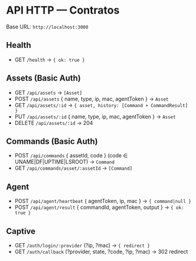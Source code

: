 # API HTTP — Contratos

Base URL: `http://localhost:3000`

## Health
- GET `/health` -> `{ ok: true }`

## Assets (Basic Auth)
- GET `/api/assets` -> `[Asset]`
- POST `/api/assets` { name, type, ip, mac, agentToken } -> `Asset`
- GET `/api/assets/:id` -> `{ asset, history: [Command + CommandResult] }`
- PUT `/api/assets/:id` { name, type, ip, mac, agentToken } -> `Asset`
- DELETE `/api/assets/:id` -> 204

## Commands (Basic Auth)
- POST `/api/commands` { assetId, code } (code ∈ UNAME|DF|UPTIME|LSROOT) -> `Command`
- GET `/api/commands/asset/:assetId` -> `[Command]`

## Agent
- POST `/api/agent/heartbeat` { agentToken, ip, mac } -> `{ command|null }`
- POST `/api/agent/result` { commandId, agentToken, output } -> `{ ok: true }`

## Captive
- GET `/auth/login/:provider` (?ip, ?mac) -> `{ redirect }`
- GET `/auth/callback` (?provider, state, ?code, ?ip, ?mac) -> 302 redirect

